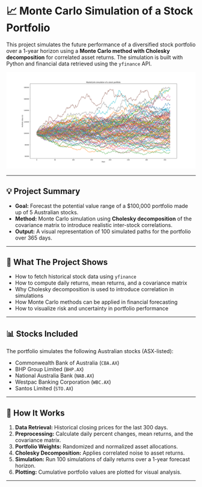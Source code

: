 # 📈 Monte Carlo Simulation of a Stock Portfolio

This project simulates the future performance of a diversified stock portfolio over a 1-year horizon using a **Monte Carlo method with Cholesky decomposition** for correlated asset returns. The simulation is built with Python and financial data retrieved using the `yfinance` API.

![Simulation Chart](./PortfolioForecast.png)

---

## 💡 Project Summary

- **Goal:** Forecast the potential value range of a $100,000 portfolio made up of 5 Australian stocks.
- **Method:** Monte Carlo simulation using **Cholesky decomposition** of the covariance matrix to introduce realistic inter-stock correlations.
- **Output:** A visual representation of 100 simulated paths for the portfolio over 365 days.

---

## 🧠 What The Project Shows

- How to fetch historical stock data using `yfinance`
- How to compute daily returns, mean returns, and a covariance matrix
- Why Cholesky decomposition is used to introduce correlation in simulations
- How Monte Carlo methods can be applied in financial forecasting
- How to visualize risk and uncertainty in portfolio performance

---

## 📊 Stocks Included

The portfolio simulates the following Australian stocks (ASX-listed):

- Commonwealth Bank of Australia (`CBA.AX`)
- BHP Group Limited (`BHP.AX`)
- National Australia Bank (`NAB.AX`)
- Westpac Banking Corporation (`WBC.AX`)
- Santos Limited (`STO.AX`)

---

## 🚀 How It Works

1. **Data Retrieval:** Historical closing prices for the last 300 days.
2. **Preprocessing:** Calculate daily percent changes, mean returns, and the covariance matrix.
3. **Portfolio Weights:** Randomized and normalized asset allocations.
4. **Cholesky Decomposition:** Applies correlated noise to asset returns.
5. **Simulation:** Run 100 simulations of daily returns over a 1-year forecast horizon.
6. **Plotting:** Cumulative portfolio values are plotted for visual analysis.

---
